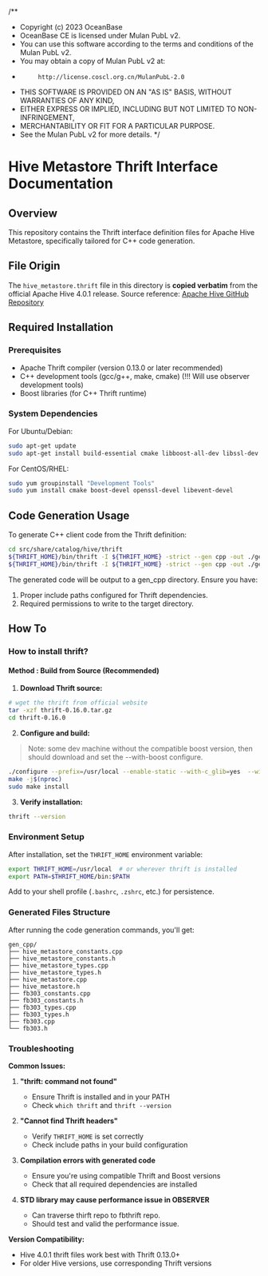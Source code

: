 /**
 * Copyright (c) 2023 OceanBase
 * OceanBase CE is licensed under Mulan PubL v2.
 * You can use this software according to the terms and conditions of the Mulan PubL v2.
 * You may obtain a copy of Mulan PubL v2 at:
 *          http://license.coscl.org.cn/MulanPubL-2.0
 * THIS SOFTWARE IS PROVIDED ON AN "AS IS" BASIS, WITHOUT WARRANTIES OF ANY KIND,
 * EITHER EXPRESS OR IMPLIED, INCLUDING BUT NOT LIMITED TO NON-INFRINGEMENT,
 * MERCHANTABILITY OR FIT FOR A PARTICULAR PURPOSE.
 * See the Mulan PubL v2 for more details.
 */

# Hive Metastore Thrift Interface Documentation

## Overview
This repository contains the Thrift interface definition files for Apache Hive Metastore, specifically tailored for C++ code generation.

## File Origin
The `hive_metastore.thrift` file in this directory is **copied verbatim** from the official Apache Hive 4.0.1 release.
Source reference: [Apache Hive GitHub Repository](https://github.com/apache/hive/tags/rel/release-4.0.1)

## Required Installation

### Prerequisites
- Apache Thrift compiler (version 0.13.0 or later recommended)
- C++ development tools (gcc/g++, make, cmake) (!!! Will use observer development tools)
- Boost libraries (for C++ Thrift runtime)

### System Dependencies
For Ubuntu/Debian:
```bash
sudo apt-get update
sudo apt-get install build-essential cmake libboost-all-dev libssl-dev libevent-dev
```

For CentOS/RHEL:
```bash
sudo yum groupinstall "Development Tools"
sudo yum install cmake boost-devel openssl-devel libevent-devel
```

## Code Generation Usage
To generate C++ client code from the Thrift definition:
```bash
cd src/share/catalog/hive/thrift
${THRIFT_HOME}/bin/thrift -I ${THRIFT_HOME} -strict --gen cpp -out ./gen_cpp share/fb303/if/fb303.thrift
${THRIFT_HOME}/bin/thrift -I ${THRIFT_HOME} -strict --gen cpp -out ./gen_cpp hive_metastore.thrift
```

The generated code will be output to a gen_cpp directory. Ensure you have:

1. Proper include paths configured for Thrift dependencies.
2. Required permissions to write to the target directory.

## How To
### How to install thrift?

#### Method : Build from Source (Recommended)

1. **Download Thrift source:**
```bash
# wget the thrift from official website
tar -xzf thrift-0.16.0.tar.gz
cd thrift-0.16.0
```

2. **Configure and build:**

>  Note: some dev machine without the compatible boost version, then should download and set the --with-boost configure.

```bash
./configure --prefix=/usr/local --enable-static --with-c_glib=yes  --with-cpp=yes  --without-erlang --without-nodejs --without-python --without-py3 --without-perl --without-php --without-php_extension --without-ruby --without-haskell --without-go --without-swift --without-dotnetcore --without-qt5 --enable-tutorial=no --enable-tests=no  CFLAGS="-g -O2 -fPIC" CXXFLAGS="-g -O2 -fPIC" --with-boost=/PATH/TO/BOOST
make -j$(nproc)
sudo make install
```

3. **Verify installation:**
```bash
thrift --version
```


### Environment Setup

After installation, set the `THRIFT_HOME` environment variable:

```bash
export THRIFT_HOME=/usr/local  # or wherever thrift is installed
export PATH=$THRIFT_HOME/bin:$PATH
```

Add to your shell profile (`.bashrc`, `.zshrc`, etc.) for persistence.

### Generated Files Structure

After running the code generation commands, you'll get:

```
gen_cpp/
├── hive_metastore_constants.cpp
├── hive_metastore_constants.h
├── hive_metastore_types.cpp
├── hive_metastore_types.h
├── hive_metastore.cpp
├── hive_metastore.h
├── fb303_constants.cpp
├── fb303_constants.h
├── fb303_types.cpp
├── fb303_types.h
├── fb303.cpp
└── fb303.h
```

### Troubleshooting

**Common Issues:**

1. **"thrift: command not found"**
   - Ensure Thrift is installed and in your PATH
   - Check `which thrift` and `thrift --version`

2. **"Cannot find Thrift headers"**
   - Verify `THRIFT_HOME` is set correctly
   - Check include paths in your build configuration

3. **Compilation errors with generated code**
   - Ensure you're using compatible Thrift and Boost versions
   - Check that all required dependencies are installed

4. **STD library may cause performance issue in OBSERVER**
   - Can traverse thirft repo to fbthrift repo.
   - Should test and valid the performance issue.

**Version Compatibility:**
- Hive 4.0.1 thrift files work best with Thrift 0.13.0+
- For older Hive versions, use corresponding Thrift versions
